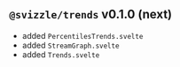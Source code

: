 ## `@svizzle/trends` v0.1.0 (next)

- added `PercentilesTrends.svelte`
- added `StreamGraph.svelte`
- added `Trends.svelte`
